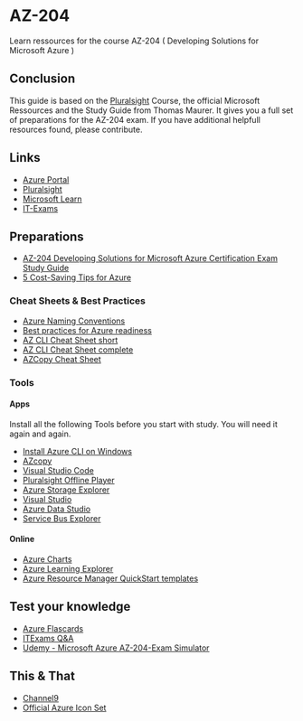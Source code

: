 # AZ-204
Learn ressources for the course AZ-204 ( Developing Solutions for Microsoft Azure )

## Conclusion
This guide is based on the [Pluralsight](https://www.pluralsight.com/pricing/skills) Course, the official Microsoft Ressources and the Study Guide from Thomas Maurer. It gives you a full set of preparations for the AZ-204 exam.
If you have additional helpfull resources found, please contribute.

## Links
- [Azure Portal](https://portal.azure.com/)
- [Pluralsight](https://app.pluralsight.com/paths/certificate/developing-solutions-for-microsoft-azure-az-204)
- [Microsoft Learn](https://docs.microsoft.com/en-us/learn/certifications/exams/az-204)
- [IT-Exams](https://www.itexams.com/exam/AZ-204?)

## Preparations
- [AZ-204 Developing Solutions for Microsoft Azure Certification Exam Study Guide](https://www.thomasmaurer.ch/2020/03/az-204-study-guide-developing-solutions-for-microsoft-azure/)
- [5 Cost-Saving Tips for Azure](https://www.youtube.com/watch?v=wMeoLA05uwI)

### Cheat Sheets & Best Practices

- [Azure Naming Conventions](https://docs.microsoft.com/en-us/azure/cloud-adoption-framework/ready/azure-best-practices/resource-naming)
- [Best practices for Azure readiness](https://docs.microsoft.com/en-us/azure/cloud-adoption-framework/ready/azure-best-practices/)
- [AZ CLI Cheat Sheet short](http://thedevopspage.com/azurecli-powershell-cheatsheet)
- [AZ CLI Cheat Sheet complete](https://docs.microsoft.com/en-us/cli/azure/reference-index?view=azure-cli-latest)
- [AZCopy Cheat Sheet](https://docs.microsoft.com/en-us/azure/storage/common/storage-ref-azcopy?toc=/azure/storage/blobs/toc.json#see-also)

### Tools
#### Apps
Install all the following Tools before you start with study. You will need it again and again.
- [Install Azure CLI on Windows](https://docs.microsoft.com/en-us/cli/azure/install-azure-cli-windows?tabs=azure-cli)
- [AZcopy](https://www.thomasmaurer.ch/2019/05/how-to-install-azcopy-for-azure-storage/)
- [Visual Studio Code](https://code.visualstudio.com/download)
- [Pluralsight Offline Player](https://www.pluralsight.com/product/downloads)
- [Azure Storage Explorer](https://azure.microsoft.com/en-us/features/storage-explorer/)
- [Visual Studio](https://visualstudio.microsoft.com/de/vs/community/)
- [Azure Data Studio](https://docs.microsoft.com/en-us/sql/azure-data-studio/download-azure-data-studio)
- [Service Bus Explorer](https://github.com/paolosalvatori/ServiceBusExplorer)

#### Online
- [Azure Charts](https://azurecharts.com/overview)
- [Azure Learning Explorer](https://azurecharts.com/learning)
- [Azure Resource Manager QuickStart templates](https://azurecharts.com/solutions/templates)

## Test your knowledge
- [Azure Flascards](http://thedevopspage.com/azure-flashcards)
- [ITExams Q&A](https://www.itexams.com/exam/AZ-204?)
- [Udemy - Microsoft Azure AZ-204-Exam Simulator](https://www.udemy.com/course/microsoft-azure-az-204-exam-simulator-developing-solutions-p/)

## This & That
- [Channel9](https://channel9.msdn.com/Search?term=az%20update&pubDate=year&lang-en=true)
- [Official Azure Icon Set](http://code.benco.io/icon-collection/azure-icons/)
